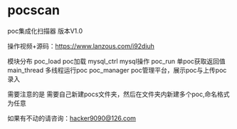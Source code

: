 # pocscan
poc集成化扫描器 版本V1.0


操作视频+源码：https://www.lanzous.com/i92diuh

模块分布
poc_load poc加载
mysql_ctrl mysql操作
poc_run 单poc获取返回值
main_thread 多线程运行poc
poc_manager poc管理平台，展示poc与上传poc录入

需要注意的是
需要自己新建pocs文件夹，然后在文件夹内新建多个poc,命名格式为任意

如果有不动的请咨询：hacker9090@126.com
